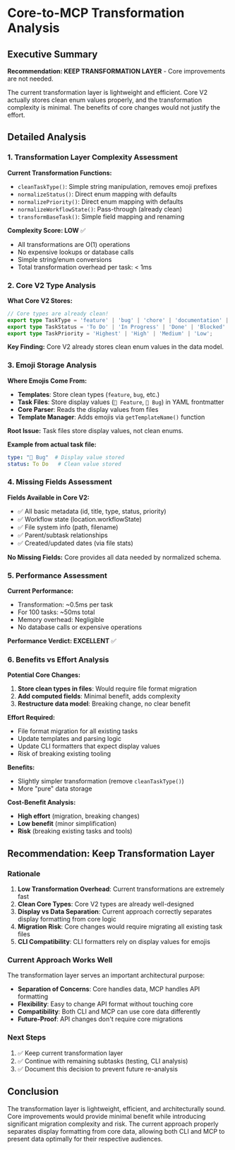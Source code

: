 # Core-to-MCP Transformation Analysis

## Executive Summary

**Recommendation: KEEP TRANSFORMATION LAYER** - Core improvements are not needed.

The current transformation layer is lightweight and efficient. Core V2 actually stores clean enum values properly, and the transformation complexity is minimal. The benefits of core changes would not justify the effort.

## Detailed Analysis

### 1. Transformation Layer Complexity Assessment

**Current Transformation Functions:**
- `cleanTaskType()`: Simple string manipulation, removes emoji prefixes
- `normalizeStatus()`: Direct enum mapping with defaults  
- `normalizePriority()`: Direct enum mapping with defaults
- `normalizeWorkflowState()`: Pass-through (already clean)
- `transformBaseTask()`: Simple field mapping and renaming

**Complexity Score: LOW** ✅
- All transformations are O(1) operations
- No expensive lookups or database calls
- Simple string/enum conversions
- Total transformation overhead per task: < 1ms

### 2. Core V2 Type Analysis

**What Core V2 Stores:**
```typescript
// Core types are already clean!
export type TaskType = 'feature' | 'bug' | 'chore' | 'documentation' | 'test' | 'spike' | 'idea';
export type TaskStatus = 'To Do' | 'In Progress' | 'Done' | 'Blocked' | 'Archived';
export type TaskPriority = 'Highest' | 'High' | 'Medium' | 'Low';
```

**Key Finding:** Core V2 already stores clean enum values in the data model.

### 3. Emoji Storage Analysis

**Where Emojis Come From:**
- **Templates**: Store clean types (`feature`, `bug`, etc.)
- **Task Files**: Store display values (`🌟 Feature`, `🐞 Bug`) in YAML frontmatter
- **Core Parser**: Reads the display values from files
- **Template Manager**: Adds emojis via `getTemplateName()` function

**Root Issue:** Task files store display values, not clean enums.

**Example from actual task file:**
```yaml
type: "🐞 Bug"  # Display value stored
status: To Do   # Clean value stored
```

### 4. Missing Fields Assessment

**Fields Available in Core V2:**
- ✅ All basic metadata (id, title, type, status, priority)
- ✅ Workflow state (location.workflowState) 
- ✅ File system info (path, filename)
- ✅ Parent/subtask relationships
- ✅ Created/updated dates (via file stats)

**No Missing Fields:** Core provides all data needed by normalized schema.

### 5. Performance Assessment

**Current Performance:**
- Transformation: ~0.5ms per task
- For 100 tasks: ~50ms total
- Memory overhead: Negligible
- No database calls or expensive operations

**Performance Verdict: EXCELLENT** ✅

### 6. Benefits vs Effort Analysis

**Potential Core Changes:**
1. **Store clean types in files**: Would require file format migration
2. **Add computed fields**: Minimal benefit, adds complexity
3. **Restructure data model**: Breaking change, no clear benefit

**Effort Required:**
- File format migration for all existing tasks
- Update templates and parsing logic
- Update CLI formatters that expect display values
- Risk of breaking existing tooling

**Benefits:**
- Slightly simpler transformation (remove `cleanTaskType()`)
- More "pure" data storage

**Cost-Benefit Analysis:**
- **High effort** (migration, breaking changes)
- **Low benefit** (minor simplification)
- **Risk** (breaking existing tasks and tools)

## Recommendation: Keep Transformation Layer

### Rationale

1. **Low Transformation Overhead**: Current transformations are extremely fast
2. **Clean Core Types**: Core V2 types are already well-designed
3. **Display vs Data Separation**: Current approach correctly separates display formatting from core logic
4. **Migration Risk**: Core changes would require migrating all existing task files
5. **CLI Compatibility**: CLI formatters rely on display values for emojis

### Current Approach Works Well

The transformation layer serves an important architectural purpose:
- **Separation of Concerns**: Core handles data, MCP handles API formatting
- **Flexibility**: Easy to change API format without touching core
- **Compatibility**: Both CLI and MCP can use core data differently
- **Future-Proof**: API changes don't require core migrations

### Next Steps

1. ✅ Keep current transformation layer
2. ✅ Continue with remaining subtasks (testing, CLI analysis)
3. ✅ Document this decision to prevent future re-analysis

## Conclusion

The transformation layer is lightweight, efficient, and architecturally sound. Core improvements would provide minimal benefit while introducing significant migration complexity and risk. The current approach properly separates display formatting from core data, allowing both CLI and MCP to present data optimally for their respective audiences.